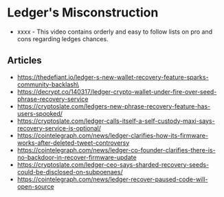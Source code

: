# Ledger's Misconstruction

- xxxx -
This video contains orderly and easy to follow lists on pro and cons regarding ledges chances.


## Articles
- https://thedefiant.io/ledger-s-new-wallet-recovery-feature-sparks-community-backlash\
- https://decrypt.co/140317/ledger-crypto-wallet-under-fire-over-seed-phrase-recovery-service
- https://cryptoslate.com/ledgers-new-phrase-recovery-feature-has-users-spooked/
- https://cryptoslate.com/ledger-calls-itself-a-self-custody-maxi-says-recovery-service-is-optional/
- https://cointelegraph.com/news/ledger-clarifies-how-its-firmware-works-after-deleted-tweet-controversy
- https://cointelegraph.com/news/ledger-co-founder-clarifies-there-is-no-backdoor-in-recover-firmware-update
- https://cryptoslate.com/ledger-ceo-says-sharded-recovery-seeds-could-be-disclosed-on-subpoenaes/
- https://cointelegraph.com/news/ledger-recover-paused-code-will-open-source
